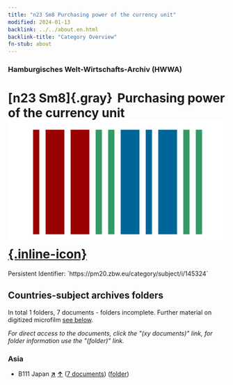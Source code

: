 ```yaml
---
title: "n23 Sm8 Purchasing power of the currency unit"
modified: 2024-01-13
backlink: ../../about.en.html
backlink-title: "Category Overview"
fn-stub: about
---
```


### Hamburgisches Welt-Wirtschafts-Archiv (HWWA)

# [n23 Sm8]{.gray}&#8201; Purchasing power of the currency unit &#160; [![Wikidata](/images/Wikidata-logo.svg "Wikidata"){.inline-icon}](http://www.wikidata.org/entity/Q104710982)

<div class="hint">Persistent Identifier: `https://pm20.zbw.eu/category/subject/i/145324`</div>







## Countries-subject archives folders







In total 1 folders, 7 documents - folders incomplete. Further material on digitized microfilm [see below](#filmsections).

_For direct access to the documents, click the "(xy documents)" link, for folder information use the "(folder)" link._



### Asia

- B111 Japan [**&nearr;**](../../../geo/i/141272/about.en.html "Japan (all folders)") [**&uarr;**](../../../geo/about.en.html#B111 "Country category system") (<a href="https://pm20.zbw.eu/iiifview/folder/sh/141272,145324" title="about: Japan : Purchasing power of the currency unit" target="_blank">7 documents</a>) ([folder](../../../../folder/sh/1412xx/141272/1453xx/145324/about.en.html))



<a id="filmsections" />













